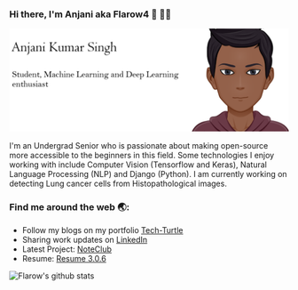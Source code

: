 ### Hi there, I'm Anjani aka Flarow4 👋 :man_technologist:

![Portfolio Image](https://raw.githubusercontent.com/Anjani100/Anjani100/master/git-avatar.png)

I'm an Undergrad Senior who is passionate about making open-source more accessible to the beginners in this field. Some technologies I enjoy working with include Computer Vision (Tensorflow and Keras), Natural Language Processing (NLP) and Django (Python).
I am currently working on detecting Lung cancer cells from Histopathological images.

### Find me around the web :earth_asia::

* Follow my blogs on my portfolio [Tech-Turtle](https://www.tech-turtle.com/)
* Sharing work updates on [LinkedIn](https://www.linkedin.com/in/anjani-kumar-singh-77337516a/)
* Latest Project: [NoteClub](https://www.noteclub.engineer/)
* Resume: [Resume 3.0.6](https://github.com/Anjani100/Anjani100/blob/master/Resume%203.0.6.pdf)

![Flarow's github stats](https://github-readme-stats.vercel.app/api?username=Anjani100)
<!--
**Anjani100/Anjani100** is a ✨ _special_ ✨ repository because its `README.md` (this file) appears on your GitHub profile.

Here are some ideas to get you started:

- 🔭 I’m currently working on ...
- 🌱 I’m currently learning ...
- 👯 I’m looking to collaborate on ...
- 🤔 I’m looking for help with ...
- 💬 Ask me about ...
- 📫 How to reach me: ...
- 😄 Pronouns: ...
- ⚡ Fun fact: ...
-->
